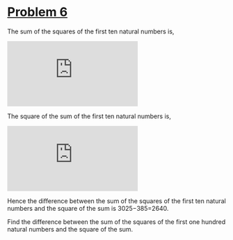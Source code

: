 # [Problem 6](https://projecteuler.net/problem=6)

The sum of the squares of the first ten natural numbers is,

![sum of the squares](http://www.sciweavers.org/tex2img.php?eq=1%5E2%2B2%5E2%2B...%2B10%5E2%3D385&bc=White&fc=Black&im=png&fs=12&ff=arev&edit=)

The square of the sum of the first ten natural numbers is,

![square of the sum](http://www.sciweavers.org/tex2img.php?eq=%281%2B2%2B...%2B10%29%5E2%3D552%3D3025&bc=White&fc=Black&im=png&fs=12&ff=arev&edit=0)

Hence the difference between the sum of the squares of the first ten natural numbers and the square of the sum is 3025−385=2640.

Find the difference between the sum of the squares of the first one hundred natural numbers and the square of the sum.

